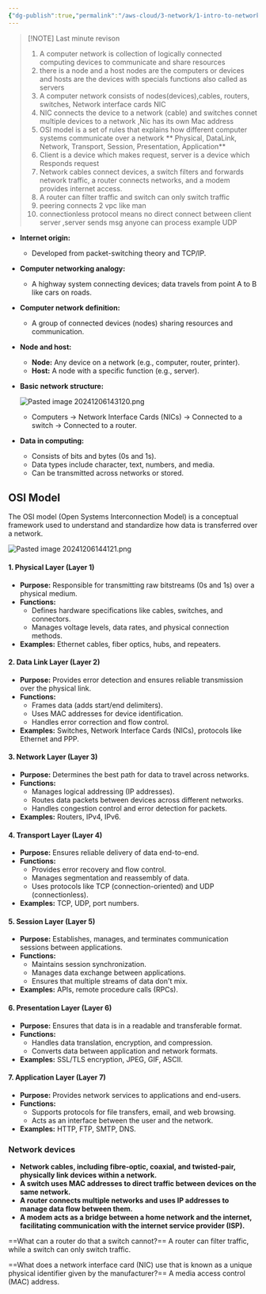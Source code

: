 ```yaml
---
{"dg-publish":true,"permalink":"/aws-cloud/3-network/1-intro-to-networking/","created":"2024-12-04T17:44:41.387+05:30"}
---
```



> [!NOTE] Last minute revison
> 1. A computer network is collection of logically connected computing devices to communicate and share resources
> 2. there is a node and a host nodes are the computers or devices and hosts are the devices with specials functions also called as servers 
> 3. A computer network consists of nodes(devices),cables, routers, switches, Network interface cards NIC 
> 4. NIC connects the device to a network (cable) and switches connet multiple devices to a network ,Nic has its own Mac address
> 5. OSI  model is a set of rules that explains how different computer systems communicate over a network ** Physical, DataLink, Network, Transport, Session, Presentation, Application**
> 6. Client is a device which makes request, server is a device which Responds request
> 7. Network cables connect devices, a switch filters and forwards network traffic, a router connects networks, and a modem provides internet access.
> 8. A router can filter traffic and switch can only switch traffic
> 9. peering connects 2 vpc like man 
> 10. connectionless protocol means no direct connect between client server ,server sends msg anyone can process example UDP
> 


- **Internet origin:**
    - Developed from packet-switching theory and TCP/IP.
- **Computer networking analogy:**
    - A highway system connecting devices; data travels from point A to B like cars on roads.
- **Computer network definition:**
    - A group of connected devices (nodes) sharing resources and communication.
- **Node and host:**    
    - **Node:** Any device on a network (e.g., computer, router, printer).
    - **Host:** A node with a specific function (e.g., server).
- **Basic network structure:**

	![Pasted image 20241206143120.png](/img/user/AWS%20CLOUD/3.Network/attachments/Pasted%20image%2020241206143120.png)
	- Computers → Network Interface Cards (NICs) → Connected to a switch → Connected to a router.
- **Data in computing:**
    - Consists of bits and bytes (0s and 1s).
    - Data types include character, text, numbers, and media.
    - Can be transmitted across networks or stored.


## OSI Model 

The OSI model (Open Systems Interconnection Model) is a conceptual framework used to understand and standardize how data is transferred over a network.

![Pasted image 20241206144121.png](/img/user/AWS%20CLOUD/3.Network/attachments/Pasted%20image%2020241206144121.png)

#### **1. Physical Layer (Layer 1)**

- **Purpose:** Responsible for transmitting raw bitstreams (0s and 1s) over a physical medium.
- **Functions:**
    - Defines hardware specifications like cables, switches, and connectors.
    - Manages voltage levels, data rates, and physical connection methods.
- **Examples:** Ethernet cables, fiber optics, hubs, and repeaters.

#### **2. Data Link Layer (Layer 2)**

- **Purpose:** Provides error detection and ensures reliable transmission over the physical link.
- **Functions:**
    - Frames data (adds start/end delimiters).
    - Uses MAC addresses for device identification.
    - Handles error correction and flow control.
- **Examples:** Switches, Network Interface Cards (NICs), protocols like Ethernet and PPP.

#### **3. Network Layer (Layer 3)**

- **Purpose:** Determines the best path for data to travel across networks.
- **Functions:**
    - Manages logical addressing (IP addresses).
    - Routes data packets between devices across different networks.
    - Handles congestion control and error detection for packets.
- **Examples:** Routers, IPv4, IPv6.

#### **4. Transport Layer (Layer 4)**

- **Purpose:** Ensures reliable delivery of data end-to-end.
- **Functions:**
    - Provides error recovery and flow control.
    - Manages segmentation and reassembly of data.
    - Uses protocols like TCP (connection-oriented) and UDP (connectionless).
- **Examples:** TCP, UDP, port numbers.

#### **5. Session Layer (Layer 5)**

- **Purpose:** Establishes, manages, and terminates communication sessions between applications.
- **Functions:**
    - Maintains session synchronization.
    - Manages data exchange between applications.
    - Ensures that multiple streams of data don't mix.
- **Examples:** APIs, remote procedure calls (RPCs).

#### **6. Presentation Layer (Layer 6)**

- **Purpose:** Ensures that data is in a readable and transferable format.
- **Functions:**
    - Handles data translation, encryption, and compression.
    - Converts data between application and network formats.
- **Examples:** SSL/TLS encryption, JPEG, GIF, ASCII.

#### **7. Application Layer (Layer 7)**

- **Purpose:** Provides network services to applications and end-users.
- **Functions:**
    - Supports protocols for file transfers, email, and web browsing.
    - Acts as an interface between the user and the network.
- **Examples:** HTTP, FTP, SMTP, DNS.


### Network devices

- **Network cables, including fibre-optic, coaxial, and twisted-pair, physically link devices within a network.**
- **A switch uses MAC addresses to direct traffic between devices on the same network.**
- **A router connects multiple networks and uses IP addresses to manage data flow between them.**
- **A modem acts as a bridge between a home network and the internet, facilitating communication with the internet service provider (ISP).**


==What can a router do that a switch cannot?== 
A router can filter traffic, while a switch can only switch traffic. 

==What does a network interface card (NIC) use that is known as a unique physical identifier given by the manufacturer?== 
A media access control (MAC) address.